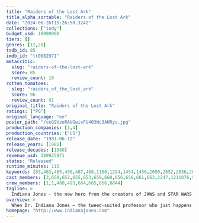 ```yaml
---
title: "Raiders of the Lost Ark"
title_alpha_sortable: "Raiders of the Lost Ark"
date: "2024-06-26T15:26:50.324Z"
collections: ["indy"]
budget_usd: 18000000
tiers: []
genres: [12,28]
tsdb_id: 85
imdb_id: "tt0082971"
metacritic:
  slug: "raiders-of-the-lost-ark"
  score: 85
  review_count: 16
rotten_tomatoes:
  slug: "raiders_of_the_lost_ark"
  score: 96
  review_count: 91
original_title: "Raiders of the Lost Ark"
ratings: ["PG"]
original_language: "en"
poster_path: "/ceG9VzoRAVGwivFU403Wc3AHRys.jpg"
production_companies: [1,4]
production_countries: ["US"]
release_date: "1981-06-12"
release_years: [1981]
release_decades: [1980]
revenue_usd: 389925971
status: "Released"
runtime_minutes: 115
keywords: [83,483,485,486,487,488,1160,1294,1454,1456,2650,2652,2656,2853,2854,2856,6956,9032,11105,41586,175428,184134,205333,214548]
cast_members: [3,650,652,655,653,659,660,656,658,661,663,2247,1211876,5531,15831]
crew_members: [1,1,488,493,664,665,666,8844]
tagline: >
  Indiana Jones - the new hero from the creators of JAWS and STAR WARS.
overview: >
  When Dr. Indiana Jones – the tweed-suited professor who just happens to be a celebrated archaeologist – is hired by the government to locate the legendary Ark of the Covenant, he finds himself up against the entire Nazi regime.
homepage: "http://www.indianajones.com"
---
```

